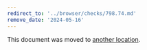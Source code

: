 ```yaml
---
redirect_to: '../browser/checks/798.74.md'
remove_date: '2024-05-16'
---
```


This document was moved to [another location](../browser/checks/798.74.md).

<!-- This redirect file can be deleted after 2024-05-16. -->
<!-- Redirects that point to other docs in the same project expire in three months. -->
<!-- Redirects that point to docs in a different project or site (for example, link is not relative and starts with `https:`) expire in one year. -->
<!-- Before deletion, see: https://docs.gitlab.com/ee/development/documentation/redirects.html -->
